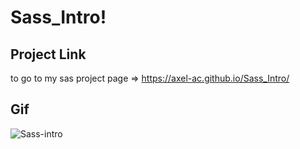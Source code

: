 # Sass_Intro!
## Project Link
to go to my sas project page => https://axel-ac.github.io/Sass_Intro/
## Gif
![Sass-intro](https://user-images.githubusercontent.com/102467587/216694154-2e2e8fc9-5199-4fff-bc45-71645df90ad3.gif)
